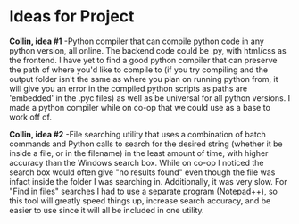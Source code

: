 # Ideas for Project

**Collin, idea #1**
-Python compiler that can compile python code in any python version, all online. The backend code could be .py, with html/css as the frontend. I have yet to find a good python compiler that can preserve the path of where you'd like to compile to (if you try compiling and the output folder isn't the same as where you plan on running python from, it will give you an error in the compiled python scripts as paths are 'embedded' in the .pyc files) as well as be universal for all python versions. I made a python compiler while on co-op that we could use as a base to work off of.

**Collin, idea #2**
-File searching utility that uses a combination of batch commands and Python calls to search for the desired string (whether it be inside a file, or in the filename) in the least amount of time, with higher accuracy than the Windows search box. While on co-op I noticed the search box would often give "no results found" even though the file was infact inside the folder I was searching in. Additionally, it was very slow. For "Find in files" searches I had to use a separate program (Notepad++), so this tool will greatly speed things up, increase search accuracy, and be easier to use since it will all be included in one utility.

